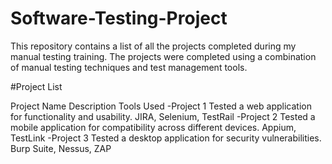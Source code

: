 # Software-Testing-Project

This repository contains a list of all the projects completed during my manual testing training. The projects were completed using a combination of manual testing techniques and test management tools.

#Project List

Project Name	Description	Tools Used
-Project 1	Tested a web application for functionality and usability.	JIRA, Selenium, TestRail
-Project 2	Tested a mobile application for compatibility across different devices.	Appium, TestLink
-Project 3	Tested a desktop application for security vulnerabilities.	Burp Suite, Nessus, ZAP
